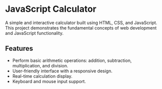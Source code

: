 # JavaScript Calculator

A simple and interactive calculator built using HTML, CSS, and JavaScript. This project demonstrates the fundamental concepts of web development and JavaScript functionality.

## Features

- Perform basic arithmetic operations: addition, subtraction, multiplication, and division.
- User-friendly interface with a responsive design.
- Real-time calculation display.
- Keyboard and mouse input support.
